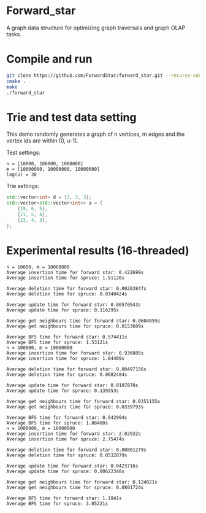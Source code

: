 # Forward_star
A graph data structure for optimizing graph traversals and graph OLAP tasks.

# Compile and run
```sh
git clone https://github.com/ForwardStar/forward_star.git --recurse-submodules
cmake .
make
./forward_star
```

# Trie and test data setting
This demo randomly generates a graph of n vertices, m edges and the vertex ids are within [0, u-1].

Test settings:
```
n = [10000, 100000, 1000000]
m = [10000000, 10000000, 10000000]
log(u) = 30
```
Trie settings:
```cpp
std::vector<int> d = {3, 3, 3};
std::vector<std::vector<int>> a = {
    {19, 6, 5},
    {21, 5, 4},
    {23, 4, 3},
};
```

# Experimental results (16-threaded)
```
n = 10000, m = 10000000
Average insertion time for forward star: 0.422699s
Average insertion time for spruce: 1.51126s

Average deletion time for forward star: 0.00203847s
Average deletion time for spruce: 0.0340424s

Average update time for forward star: 0.00570543s
Average update time for spruce: 0.116295s

Average get neighbours time for forward star: 0.0604059s
Average get neighbours time for spruce: 0.0153609s

Average BFS time for forward star: 0.574411s
Average BFS time for spruce: 1.53121s
n = 100000, m = 10000000
Average insertion time for forward star: 0.936805s
Average insertion time for spruce: 1.84409s

Average deletion time for forward star: 0.00497156s
Average deletion time for spruce: 0.0682484s

Average update time for forward star: 0.0197878s
Average update time for spruce: 0.139953s

Average get neighbours time for forward star: 0.0351155s
Average get neighbours time for spruce: 0.0339793s

Average BFS time for forward star: 0.542994s
Average BFS time for spruce: 1.88408s
n = 1000000, m = 10000000
Average insertion time for forward star: 2.02932s
Average insertion time for spruce: 2.75474s

Average deletion time for forward star: 0.00801279s
Average deletion time for spruce: 0.0532879s

Average update time for forward star: 0.0423716s
Average update time for spruce: 0.00622348s

Average get neighbours time for forward star: 0.124021s
Average get neighbours time for spruce: 0.0801724s

Average BFS time for forward star: 1.1841s
Average BFS time for spruce: 3.05221s
```